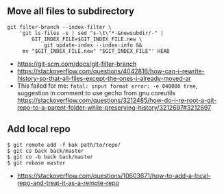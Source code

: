 ## Move all files to subdirectory

```
git filter-branch --index-filter \
	'git ls-files -s | sed "s-\t\"*-&newsubdir/-" |
		GIT_INDEX_FILE=$GIT_INDEX_FILE.new \
			git update-index --index-info &&
	 mv "$GIT_INDEX_FILE.new" "$GIT_INDEX_FILE"' HEAD
```

- https://git-scm.com/docs/git-filter-branch
- https://stackoverflow.com/questions/4042816/how-can-i-rewrite-history-so-that-all-files-except-the-ones-i-already-moved-ar
- This failed for me: `fatal: input format error: -e 040000 tree`, suggestion in comment to use gecho from gnu coreutils https://stackoverflow.com/questions/3212485/how-do-i-re-root-a-git-repo-to-a-parent-folder-while-preserving-history/3212697#3212697

## Add local repo

```
$ git remote add -f bak path/to/repo/
$ git co back back/master
$ git co -b back back/master
$ git rebase master
```

- https://stackoverflow.com/questions/10603671/how-to-add-a-local-repo-and-treat-it-as-a-remote-repo
